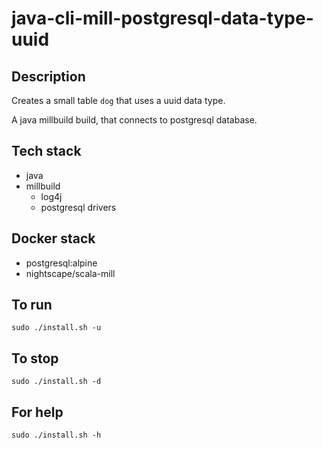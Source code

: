 # java-cli-mill-postgresql-data-type-uuid

## Description
Creates a small table `dog` that uses
a uuid data type.

A java millbuild build, that connects to postgresql database.

## Tech stack
- java
- millbuild
  - log4j
  - postgresql drivers

## Docker stack
- postgresql:alpine
- nightscape/scala-mill

## To run
`sudo ./install.sh -u`

## To stop
`sudo ./install.sh -d`

## For help
`sudo ./install.sh -h`
